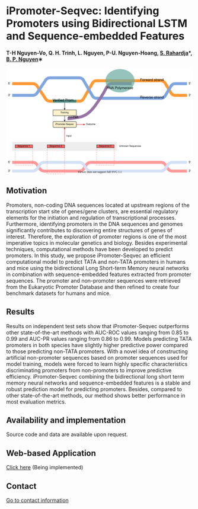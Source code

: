 # iPromoter-Seqvec: Identifying Promoters using Bidirectional LSTM and Sequence-embedded Features


#### T-H Nguyen-Vo, Q. H. Trinh, L. Nguyen, P-U. Nguyen-Hoang, [S. Rahardja](http://www.susantorahardja.com/)*, [B. P. Nguyen](https://homepages.ecs.vuw.ac.nz/~nguyenb5/about.html)∗

![alt text](https://github.com/mldlproject/2022-iPromoter-Seqvec/blob/main/iPromoter_Seqvec_abs0.svg)

## Motivation
Promoters, non-coding DNA sequences located at upstream regions of the transcription start site of genes/gene clusters, are essential regulatory elements for the 
initiation and regulation of transcriptional processes. Furthermore, identifying promoters in the DNA sequences and genomes significantly contributes to discovering 
entire structures of genes of interest. Therefore, the exploration of promoter regions is one of the most imperative topics in molecular genetics and biology. Besides 
experimental techniques, computational methods have been developed to predict promoters. In this study, we propose iPromoter-Seqvec an efficient computational model 
to predict TATA and non-TATA promoters in humans and mice using the bidirectional Long Short-term Memory neural networks in combination with sequence-embedded features 
extracted from promoter sequences. The promoter and non-promoter sequences were retrieved from the Eukaryotic Promoter Database and then refined to create four benchmark 
datasets for humans and mice. 

## Results
Results on independent test sets show that iPromoter-Seqvec outperforms other state-of-the-art methods with AUC-ROC values ranging from 0.85 to 0.99 and AUC-PR values 
ranging from 0.86 to 0.99. Models predicting TATA promoters in both species have slightly higher predictive power compared to those predicting non-TATA promoters. With 
a novel idea of constructing artificial non-promoter sequences based on promoter sequences used for model training, models were forced to learn highly specific 
characteristics discriminating promoters from non-promoters to improve predictive efficiency. iPromoter-Seqvec combining the bidirectional long short term memory 
neural networks and sequence-embedded features is a stable and robust prediction model for predicting promoters. Besides, compared to other state-of-the-art methods, 
our method shows better performance in most evaluation metrics.


## Availability and implementation
Source code and data are available upon request. 

## Web-based Application
[Click here](http://13.238.182.15:888/) (Being implemented)

## Contact 
[Go to contact information](https://homepages.ecs.vuw.ac.nz/~nguyenb5/contact.html)
